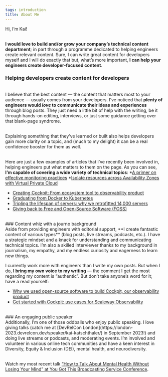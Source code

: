 ```yaml
---
tags: introduction
title: About Me
---
```


Hi, I’m Kai!

<br>**I would love to build and/or grow your company’s technical content department**; in part through a programme dedicated to helping engineers create relevant content. Sure, I can write great content for developers myself and I will do exactly that but, what’s more important, **I can help your engineers create developer-focused content**.
<br>
### Helping developers create content for developers
<br>I believe that the best content — the content that matters most to your audience — usually comes from your developers. I’ve noticed that **plenty of engineers would *love* to communicate their ideas and experiences** through blog posts. They just need a little bit of help with the writing, be it through hands-on editing, interviews, or just some guidance getting over that blank-page syndrome. 

<br>Explaining something that they’ve learned or built also helps developers gain more clarity on a topic, and (much to my delight) it can be a real confidence booster for them as well.

<br>Here are just a few examples of articles that I’ve recently been involved in, helping engineers put what matters to them on the page. As you can see, **I’m capable of covering a wide variety of technical topics**:
*[A primer on effective monitoring practices](https://www.scaleway.com/en/blog/effective-monitoring-practices/)
*[Isolate resources across Availability Zones with Virtual Private Cloud](https://www.scaleway.com/en/blog/virtual-private-cloud-public-beta/)
* [Creating Cockpit: From ecosystem tool to observability product](https://www.scaleway.com/en/blog/cockpit-observability-tool-product/)
* [Graduating from Docker to Kubernetes](https://www.scaleway.com/en/blog/from-docker-to-kubernetes/)
* [Tripling the lifespan of servers: why we retrofitted 14,000 servers](https://www.scaleway.com/en/blog/the-transformers-project/)
* [Giving back to Free and Open-Source Software (FOSS)](https://www.scaleway.com/en/blog/foss-giving-back/)
<br>
### Content whiz with a journo background
<br> Aside from providing engineers with editorial support, **I create fantastic content of various types** (blog posts, live streams, podcasts, etc.). I have a strategic mindset and a knack for understanding and communicating technical topics. I’m also a skilled interviewer thanks to my background in journalism, my empathy, and my endless curiosity and eagerness to learn new things.

I currently work more with engineers than I write my own posts. But when I do, **I bring my own voice to my writing** — the comment I get the most regarding my content is “authentic”. But don’t take anyone’s word for it; have a read yourself:
* [Why we used open-source software to build Cockpit, our observability product](https://www.scaleway.com/en/blog/cockpit-scaleway-observability-product/)
* [Get started with Cockpit: use cases for Scaleway Observability](https://www.scaleway.com/en/blog/cockpit-observability-use-cases/)
<br>
### An engaging public speaker
<br>Additionally, I’m one of those oddballs who enjoy public speaking. I love giving talks (catch me at [DevRelCon London](https://london-2023.devrelcon.dev/speaker/kai-katschthaler/) in September 2023!) and doing live streams or podcasts, and moderating events. I’m involved and volunteer in various online tech communities and have a keen interest in Diversity, Equity & Inclusion (DEI), mental health, and neurodiversity.

<br>Watch my most recent talk [“How to Talk About Mental Health Without Losing Your Mind” at You Got This Broadcasting Service Conference](https://yougotthis.io/library/talk-about-mental-health-combat-stigma).